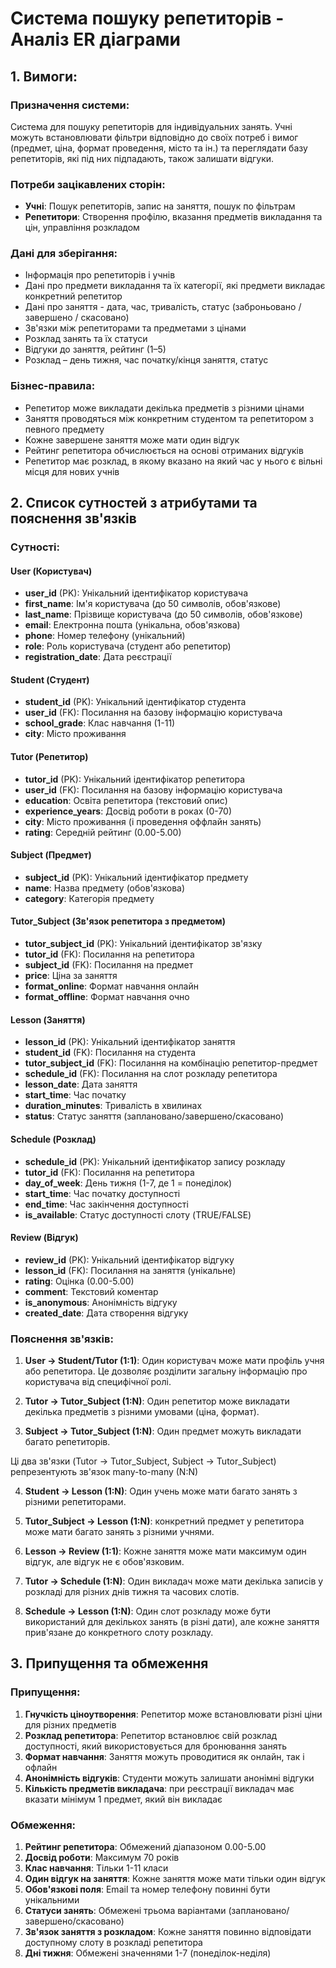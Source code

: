 # Система пошуку репетиторів - Аналіз ER діаграми

## 1. Вимоги:
### Призначення системи:
Система для пошуку репетиторів для індивідуальних занять. Учні можуть встановлювати фільтри відповідно до своїх потреб і вимог (предмет, ціна, формат проведення, місто та ін.) та переглядати базу репетиторів, які під них підпадають, також залишати відгуки.
### Потреби зацікавлених сторін:
- **Учні**: Пошук репетиторів, запис на заняття, пошук по фільтрам
- **Репетитори**: Створення профілю, вказання предметів викладання та цін, управління розкладом

### Дані для зберігання:
- Інформація про репетиторів і учнів
- Дані про предмети викладання та їх категорії, які предмети викладає конкретний репетитор
- Дані про заняття - дата, час, тривалість, статус (заброньовано / завершено / скасовано)
- Зв'язки між репетиторами та предметами з цінами
- Розклад занять та їх статуси
- Відгуки до заняття, рейтинг (1–5)
- Розклад – день тижня, час початку/кінця заняття, статус

### Бізнес-правила:
- Репетитор може викладати декілька предметів з різними цінами
- Заняття проводяться між конкретним студентом та репетитором з певного предмету
- Кожне завершене заняття може мати один відгук
- Рейтинг репетитора обчислюється на основі отриманих відгуків
- Репетитор має розклад, в якому вказано на який час у нього є вільні місця для нових учнів 

## 2. Список сутностей з атрибутами та пояснення зв'язків

### Сутності:

#### User (Користувач)
- **user_id** (PK): Унікальний ідентифікатор користувача
- **first_name**: Ім'я користувача (до 50 символів, обов'язкове)
- **last_name**: Прізвище користувача (до 50 символів, обов'язкове)
- **email**: Електронна пошта (унікальна, обов'язкова)
- **phone**: Номер телефону (унікальний)
- **role**: Роль користувача (студент або репетитор)
- **registration_date**: Дата реєстрації

#### Student (Студент)
- **student_id** (PK): Унікальний ідентифікатор студента
- **user_id** (FK): Посилання на базову інформацію користувача
- **school_grade**: Клас навчання (1-11)
- **city**: Місто проживання

#### Tutor (Репетитор)
- **tutor_id** (PK): Унікальний ідентифікатор репетитора
- **user_id** (FK): Посилання на базову інформацію користувача
- **education**: Освіта репетитора (текстовий опис)
- **experience_years**: Досвід роботи в роках (0-70)
- **city**: Місто проживання (і проведення оффлайн занять)
- **rating**: Середній рейтинг (0.00-5.00)

#### Subject (Предмет)
- **subject_id** (PK): Унікальний ідентифікатор предмету
- **name**: Назва предмету (обов'язкова)
- **category**: Категорія предмету

#### Tutor_Subject (Зв'язок репетитора з предметом)
- **tutor_subject_id** (PK): Унікальний ідентифікатор зв'язку
- **tutor_id** (FK): Посилання на репетитора
- **subject_id** (FK): Посилання на предмет
- **price**: Ціна за заняття
- **format_online**: Формат навчання онлайн
- **format_offline**: Формат навчання очно

#### Lesson (Заняття)
- **lesson_id** (PK): Унікальний ідентифікатор заняття
- **student_id** (FK): Посилання на студента
- **tutor_subject_id** (FK): Посилання на комбінацію репетитор-предмет
- **schedule_id** (FK): Посилання на слот розкладу репетитора
- **lesson_date**: Дата заняття
- **start_time**: Час початку
- **duration_minutes**: Тривалість в хвилинах
- **status**: Статус заняття (заплановано/завершено/скасовано)

#### Schedule (Розклад)
- **schedule_id** (PK): Унікальний ідентифікатор запису розкладу
- **tutor_id** (FK): Посилання на репетитора
- **day_of_week**: День тижня (1-7, де 1 = понеділок)
- **start_time**: Час початку доступності
- **end_time**: Час закінчення доступності
- **is_available**: Статус доступності слоту (TRUE/FALSE)

#### Review (Відгук)
- **review_id** (PK): Унікальний ідентифікатор відгуку
- **lesson_id** (FK): Посилання на заняття (унікальне)
- **rating**: Оцінка (0.00-5.00)
- **comment**: Текстовий коментар
- **is_anonymous**: Анонімність відгуку
- **created_date**: Дата створення відгуку

### Пояснення зв'язків:

1. **User → Student/Tutor (1:1)**: Один користувач може мати профіль учня або репетитора. Це дозволяє розділити загальну інформацію про користувача від специфічної ролі.

2. **Tutor → Tutor_Subject (1:N)**: Один репетитор може викладати декілька предметів з різними умовами (ціна, формат).

3. **Subject → Tutor_Subject (1:N)**: Один предмет можуть викладати багато репетиторів. 

Ці два зв'язки (Tutor → Tutor_Subject, Subject → Tutor_Subject) репрезентують зв'язок many-to-many (N:N)

4. **Student → Lesson (1:N)**: Один учень може мати багато занять з різними репетиторами.

5. **Tutor_Subject → Lesson (1:N)**: конкретний предмет у репетитора може мати багато занять з різними учнями.

6. **Lesson → Review (1:1)**: Кожне заняття може мати максимум один відгук, але відгук не є обов'язковим.

7. **Tutor → Schedule (1:N)**: Один викладач може мати декілька записів у розкладі для різних днів тижня та часових слотів.

8. **Schedule → Lesson (1:N)**: Один слот розкладу може бути використаний для декількох занять (в різні дати), але кожне заняття прив'язане до конкретного слоту розкладу. 

## 3. Припущення та обмеження

### Припущення:
1. **Гнучкість ціноутворення**: Репетитор може встановлювати різні ціни для різних предметів
2. **Розклад репетитора**: Репетитор встановлює свій розклад доступності, який використовується для бронювання занять
3. **Формат навчання**: Заняття можуть проводитися як онлайн, так і офлайн
4. **Анонімність відгуків**: Студенти можуть залишати анонімні відгуки
5. **Кількість предметів викладача**: при реєстрації викладач має вказати мінімум 1 предмет, який він викладає 

### Обмеження:
1. **Рейтинг репетитора**: Обмежений діапазоном 0.00-5.00
2. **Досвід роботи**: Максимум 70 років
3. **Клас навчання**: Тільки 1-11 класи
4. **Один відгук на заняття**: Кожне заняття може мати тільки один відгук
5. **Обов'язкові поля**: Email та номер телефону повинні бути унікальними
6. **Статуси занять**: Обмежені трьома варіантами (заплановано/завершено/скасовано)
7. **Зв'язок заняття з розкладом**: Кожне заняття повинно відповідати доступному слоту в розкладі репетитора
8. **Дні тижня**: Обмежені значеннями 1-7 (понеділок-неділя)
